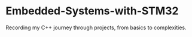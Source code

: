# Embedded-Systems-with-STM32
Recording my C++ journey through projects, from basics to complexities.
